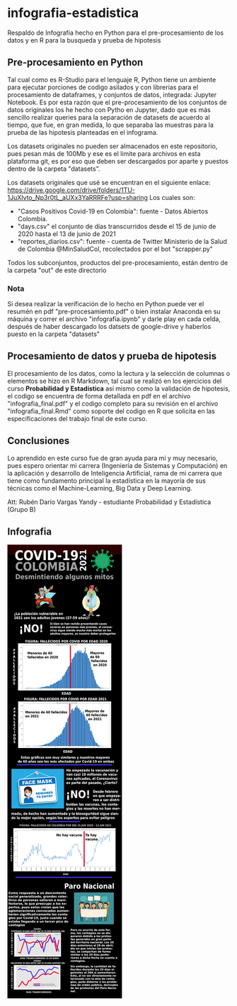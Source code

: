 # infografia-estadistica
Respaldo de Infografia hecho en Python para el pre-procesamiento de los datos y en R para la busqueda y prueba de hipotesis

## Pre-procesamiento en Python

Tal cual como es R-Studio para el lenguaje R, Python tiene un ambiente para ejecutar porciones de codigo asilados y con librerias para el procesamiento de dataframes, y conjuntos de datos, integrada: Jupyter Notebook. Es por esta razón que el pre-procesamiento de los conjuntos de datos originales los he hecho con Pytho en Jupyter, dado que es más sencillo realizar queries para la separación de datasets de acuerdo al tiempo, que fue, en gran medida, lo que separaba las muestras para la prueba de las hipotesis planteadas en el infograma.

Los datasets originales no pueden ser almacenados en este repositorio, pues pesan más de 100Mb y ese es el limite para archivos en esta plataforma git, es por eso que deben ser descargados por aparte y puestos dentro de la carpeta  "datasets".

Los datasets originales que usé se encuentran en el siguiente enlace: https://drive.google.com/drive/folders/1TU-1JuXIvto_Np3r0tL_aUXx3YaRRRFe?usp=sharing
Los cuales son: 

- "Casos Positivos Covid-19 en Colombia": fuente - Datos Abiertos Colombia.
- "days.csv" el conjunto de días transcurridos desde el 15 de junio de 2020 hasta el 13 de junio de 2021
- "reportes_diarios.csv": fuente - cuenta de Twitter Ministerio de la Salud de Colombia @MinSaludCol, recolectados por el bot "scrapper.py"

Todos los subconjuntos, productos del pre-procesamiento, están dentro de la carpeta "out" de este directorio

### Nota

Si desea realizar la verificación de lo hecho en Python puede ver el resumén en pdf "pre-procesamiento.pdf" o bien instalar Anaconda en su máquina y correr el archivo "infografia.ipynb" y darle play en cada celda, después de haber descargado los datsets de google-drive y haberlos puesto en la carpeta "datasets"

## Procesamiento de datos y prueba de hipotesis

El procesamiento de los datos, como la lectura y la selección de columnas o elementos se hizo en R Markdown, tal cual se realizó en los ejercicios del curso __Probabilidad y Estadística__ así mismo como la validación de hipotesis, el codigo se encuentra de forma detallada en pdf en el archivo "infografia_final.pdf" y el codigo completo para su revisión en el archivo "infografia_final.Rmd" como soporte del codigo en R que solicita en las especificaciones del trabajo final de este curso.

## Conclusiones

Lo aprendido en este curso fue de gran ayuda para mi y muy necesario, pues espero orientar mi carrera (Ingeniería de Sistemas y Computación) en la aplicación y desarrollo de Inteligencia Artificial, rama de mi carrera que tiene como fundamento principal la estadística en la mayoría de sus técnicas como el Machine-Learning, Big Data y Deep Learning.

Att: Rubén Darío Vargas Yandy - estudiante Probabilidad y Estadística (Grupo B)

## Infografia

![alt infografia-completa](https://github.com/ruben4181/infografia-estadistica/blob/master/CoronaVirus%20(1).jpg?raw=true)
